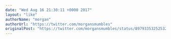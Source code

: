 ```yaml
---
date: "Wed Aug 16 21:30:11 +0000 2017"
layout: "like"
authorName: "morgan"
authorUrl: "https://twitter.com/morgansmumbles"
originalPost: "https://twitter.com/morgansmumbles/status/897933532525322241"
---
```

